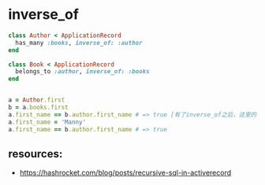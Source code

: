 # inverse_of

```rb
class Author < ApplicationRecord
  has_many :books, inverse_of: :author
end

class Book < ApplicationRecord
  belongs_to :author, inverse_of: :books
end


a = Author.first
b = a.books.first
a.first_name == b.author.first_name # => true [有了inverse_of之后，这里的对应的数据会更新]
a.first_name = 'Manny'
a.first_name == b.author.first_name # => true
```


## resources:
+ https://hashrocket.com/blog/posts/recursive-sql-in-activerecord
